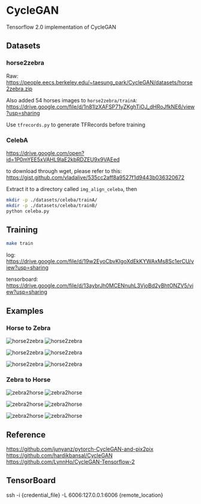 # CycleGAN

Tensorflow 2.0 implementation of CycleGAN

## Datasets

### horse2zebra

Raw: https://people.eecs.berkeley.edu/~taesung_park/CycleGAN/datasets/horse2zebra.zip

Also added 54 horses images to `horse2zebra/trainA`: https://drive.google.com/file/d/1n81lzXAFSP71yZKghTiOJ_dHRoJfkNE6/view?usp=sharing

Use `tfrecords.py` to generate TFRecords before training

### CelebA

https://drive.google.com/open?id=1P0mYEE5xVAHL9laE2kbRDZEU9x9VAEed

to download through wget, please refer to this:
https://gist.github.com/vladalive/535cc2aff8a9527f1d9443b036320672

Extract it to a directory called `img_align_celeba`, then
```bash
mkdir -p ./datasets/celeba/trainA/
mkdir -p ./datasets/celeba/trainB/
python celeba.py
```
## Training

```bash
make train
```

log: https://drive.google.com/file/d/19w2EyoCbvKIgoXdEkKYWAxMs8Sc1erCU/view?usp=sharing

tensorboard: https://drive.google.com/file/d/13aybrJh0MCENnuhL3VjoBd2yBhtONZV5/view?usp=sharing

## Examples

### Horse to Zebra

![horse2zebra](samples_good/a2b_2_original.JPEG)
![horse2zebra](samples_good/a2b_2_generated.JPEG)

![horse2zebra](samples_good/a2b_30_original.JPEG)
![horse2zebra](samples_good/a2b_30_generated.JPEG)

![horse2zebra](samples_good/a2b_118_original.JPEG)
![horse2zebra](samples_good/a2b_118_generated.JPEG)

 ### Zebra to Horse

![zebra2horse](samples_good/b2a_27_original.JPEG)
![zebra2horse](samples_good/b2a_27_generated.JPEG)

![zebra2horse](samples_good/b2a_58_original.JPEG)
![zebra2horse](samples_good/b2a_58_generated.JPEG)

![zebra2horse](samples_good/b2a_95_original.JPEG)
![zebra2horse](samples_good/b2a_95_generated.JPEG)

## Reference

https://github.com/junyanz/pytorch-CycleGAN-and-pix2pix
https://github.com/hardikbansal/CycleGAN
https://github.com/LynnHo/CycleGAN-Tensorflow-2

## TensorBoard

ssh -i {credential_file} -L 6006:127.0.0.1:6006 {remote_location} 